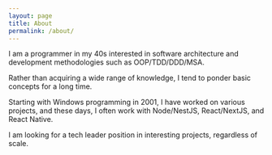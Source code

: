 ```yaml
---
layout: page
title: About
permalink: /about/
---
```


I am a programmer in my 40s interested in software architecture and development methodologies such as OOP/TDD/DDD/MSA.

Rather than acquiring a wide range of knowledge, I tend to ponder basic concepts for a long time.

Starting with Windows programming in 2001, I have worked on various projects, and these days, I often work with Node/NestJS, React/NextJS, and React Native.

I am looking for a tech leader position in interesting projects, regardless of scale.

